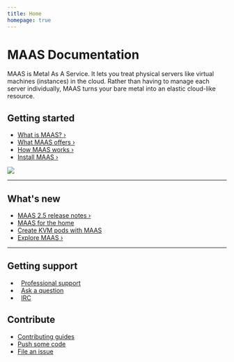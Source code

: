 ```yaml
---
title: Home
homepage: true
---
```


<div class="p-strip--image is-dark" style="background-image: url('https://assets.ubuntu.com/v1/a328d904-MAAS-background-desktop-large-screen.png')">
    <div class="p-content__row">
        <div class="col-8">
            <h1>MAAS Documentation</h1>
            <p>MAAS is Metal As A Service. It lets you treat physical servers like virtual machines (instances) in the cloud. Rather than having to manage each server individually, MAAS turns your bare metal into an elastic cloud-like resource.</p>
        </div>
    </div>
</div>
<div class="p-strip">
    <div class="p-content__row" style="max-width: 80em">
        <div class="u-equal-height">
            <div class="col-6">
                <h2>Getting started</h2>
                <ul class="p-list">
                    <li class="p-list__item"><a href="intro-what-is-maas.html">What is MAAS?&nbsp;&rsaquo;</a></li>
                    <li class="p-list__item"><a href="intro-what-is-maas.html#what-maas-offers">What MAAS offers&nbsp;&rsaquo;</a></li>
                    <li class="p-list__item"><a href="intro-what-is-maas.html#how-maas-works">How MAAS works&nbsp;&rsaquo;</a></li>
                    <li class="p-list__item"><a href="installconfig-snap-install.html">Install MAAS&nbsp;&rsaquo;</a></li>
                </ul>
            </div>
            <div class="col-6">
                <img style="max-height: 20rem;" src="https://assets.ubuntu.com/v1/be6bd70c-Keep+an+eye+on+your+hardware+-+hardware+tests+list.jpg">
            </div>
        </div>
        <hr class="is-deep">
        <div>
            <h2>What's new</h2>
            <ul class="p-list">
                <li class="p-list__item"><a href="release-notes.html">MAAS 2.5 release notes&nbsp;&rsaquo;</a></li>
                <li class="p-list__item"><a href="https://blog.ubuntu.com/2018/03/06/maas-for-the-home">MAAS for the home</a></li>
                <li class="p-list__item"><a href="https://tutorials.ubuntu.com/tutorial/create-kvm-pods-with-maas#0">Create KVM pods with MAAS</a></li>
                <li class="p-list__item"><a href="intro-explore.html">Explore MAAS&nbsp;&rsaquo;</a></li>
            </ul>
        </div>
        <hr class="is-deep">
        <div class="u-equal-height">
            <div class="col-6">
                <h2>Getting support</h2>
                <ul class="p-list">
                    <li class="p-list__item">
                        <i class="p-icon" style="background-image:url('https://assets.ubuntu.com/v1/fa38eb81-picto-business-midaubergine.svg');
                        height:1.5rem;width: 1.5rem;top: 2px;margin-right:.5rem;"></i>
                        <a class="p-link--external" href="https://maas.io/contact-us">Professional support</a>
                    </li>
                    <li class="p-list__item">
                        <i class="p-icon" style="background-image:url('https://assets.ubuntu.com/v1/c5cb0f8e-picto-ubuntu.svg');
                        height:1.5rem;width: 1.5rem;top: 2px;margin-right:.5rem;"></i>
                        <a class="p-link--external" href="http://askubuntu.com/questions/tagged/maas">Ask a question</a>
                    </li>
                    <li class="p-list__item">
                        <i class="p-icon" style="background-image:url('https://assets.ubuntu.com/v1/d3ae9c8e-irc-icon-circle.svg');
                        height:1.5rem;width: 1.5rem;top: 2px;margin-right:.5rem;"></i>
                        <a class="p-link--external" href="http://webchat.freenode.net/?channels=maas">IRC</a>
                    </li>
                </ul>
            </div>
            <div class="col-6">
                <h2>Contribute</h2>
                <ul class="p-list">
                    <li class="p-list__item"><a class="p-link--external" href="/en/contributing-writing">Contributing guides</a></li>
                    <li class="p-list__item--deep"><a class="p-link--external" href="https://launchpad.net/maas">Push some code</a></li>
                    <li class="p-list__item"><a class="p-link--external" href="https://bugs.launchpad.net/maas/+filebug">File an issue</a></li>
                </ul>
            </div>
        </div>
    </div>
</div>

